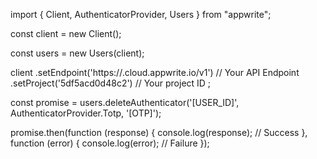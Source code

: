 import { Client, AuthenticatorProvider, Users } from "appwrite";

const client = new Client();

const users = new Users(client);

client
    .setEndpoint('https://<REGION>.cloud.appwrite.io/v1') // Your API Endpoint
    .setProject('5df5acd0d48c2') // Your project ID
;

const promise = users.deleteAuthenticator('[USER_ID]', AuthenticatorProvider.Totp, '[OTP]');

promise.then(function (response) {
    console.log(response); // Success
}, function (error) {
    console.log(error); // Failure
});